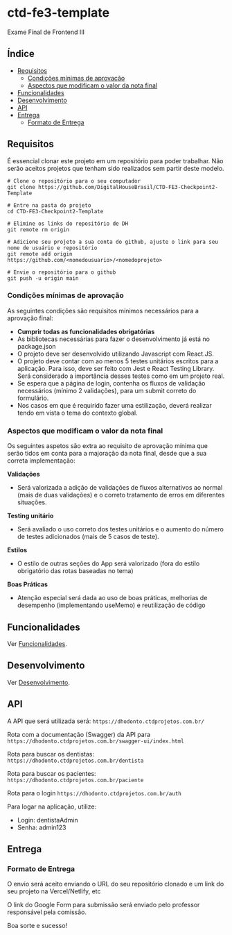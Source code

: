 # ctd-fe3-template

Exame Final de Frontend III

## Índice

- [Requisitos](#requisitos)
  - [Condições mínimas de aprovação](#condições-mínimas-de-aprovação)
  - [Aspectos que modificam o valor da nota final](#aspectos-que-modificam-o-valor-da-nota-final)
- [Funcionalidades](#funcionalidades)
- [Desenvolvimento](#desenvolvimento)
- [API](#api)
- [Entrega](#entrega)
  - [Formato de Entrega](#formato-de-entrega)

## Requisitos

É essencial clonar este projeto em um repositório para poder trabalhar. Não serão aceitos projetos que tenham sido realizados sem partir deste modelo.

```
# Clone o repositório para o seu computador
git clone https://github.com/DigitalHouseBrasil/CTD-FE3-Checkpoint2-Template

# Entre na pasta do projeto
cd CTD-FE3-Checkpoint2-Template

# Elimine os links do repositório de DH
git remote rm origin

# Adicione seu projeto a sua conta do github, ajuste o link para seu nome de usuário e repositório
git remote add origin https://github.com/<nomedousuario>/<nomedoprojeto>

# Envie o repositório para o github
git push -u origin main
```

### Condições mínimas de aprovação

As seguintes condições são requisitos mínimos necessários para a aprovação final:

- **Cumprir todas as funcionalidades obrigatórias**
- As bibliotecas necessárias para fazer o desenvolvimento já está no package.json
- O projeto deve ser desenvolvido utilizando Javascript com React.JS.
- O projeto deve contar com ao menos 5 testes unitários escritos para a aplicação. Para isso, deve ser feito com Jest e React Testing Library. Será considerado a importância desses testes como em um projeto real.
- Se espera que a página de login, contenha os fluxos de validação necessários (mínimo 2 validações), para um submit correto do formulário.
- Nos casos em que é requirido fazer uma estilização, deverá realizar tendo em vista o tema do contexto global.

### Aspectos que modificam o valor da nota final

Os seguintes aspetos são extra ao requisito de aprovação mínima que serão tidos em conta para a majoração da nota final, desde que a sua correta implementação:

**Validações**

- Será valorizada a adição de validações de fluxos alternativos ao normal (mais de duas validações) e o correto tratamento de erros em diferentes situações.

**Testing unitário**

- Será avaliado o uso correto dos testes unitários e o aumento do número de testes adicionados (mais de 5 casos de teste).

**Estilos**

- O estilo de outras seções do App será valorizado (fora do estilo obrigatório das rotas baseadas no tema)

**Boas Práticas**

- Atenção especial será dada ao uso de boas práticas, melhorias de desempenho (implementando useMemo) e reutilização de código

## Funcionalidades

Ver [Funcionalidades](docs/funcionalidades.md).

## Desenvolvimento

Ver [Desenvolvimento](docs/desenvolvimento.md).

## API

A API que será utilizada será:
`https://dhodonto.ctdprojetos.com.br/`

Rota com a documentação (Swagger) da API para
`https://dhodonto.ctdprojetos.com.br/swagger-ui/index.html`

Rota para buscar os dentistas:
`https://dhodonto.ctdprojetos.com.br/dentista`

Rota para buscar os pacientes:
`https://dhodonto.ctdprojetos.com.br/paciente`

Rota para o login
`https://dhodonto.ctdprojetos.com.br/auth`

Para logar na aplicação, utilize:

- Login: dentistaAdmin
- Senha: admin123

## Entrega

### Formato de Entrega

O envio será aceito enviando o URL do seu repositório clonado e um link do seu projeto na Vercel/Netlify, etc

O link do Google Form para submissão será enviado pelo professor responsável pela comissão.

Boa sorte e sucesso!
